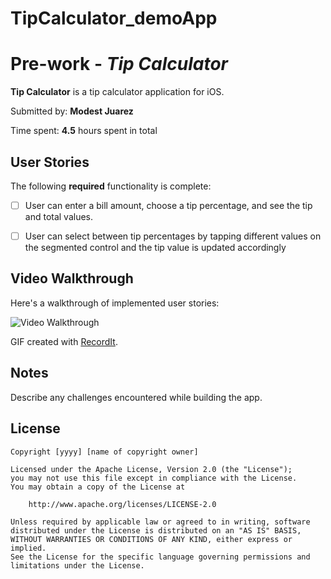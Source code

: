 # TipCalculator_demoApp

# Pre-work - *Tip Calculator*

**Tip Calculator** is a tip calculator application for iOS.

Submitted by: **Modest Juarez**

Time spent: **4.5** hours spent in total

## User Stories

The following **required** functionality is complete:

* [ ] User can enter a bill amount, choose a tip percentage, and see the tip and total values.
* [ ] User can select between tip percentages by tapping different values on the segmented control and the tip value is updated accordingly


## Video Walkthrough

Here's a walkthrough of implemented user stories:

<img src='https://i.imgur.com/7X2irxS.gifv' title='Video Walkthrough' width='' alt='Video Walkthrough' />

GIF created with [RecordIt](https://apps.apple.com/us/app/record-it-pro-screen-recorder/id1340697163?mt=12).

## Notes

Describe any challenges encountered while building the app.

## License

    Copyright [yyyy] [name of copyright owner]

    Licensed under the Apache License, Version 2.0 (the "License");
    you may not use this file except in compliance with the License.
    You may obtain a copy of the License at

        http://www.apache.org/licenses/LICENSE-2.0

    Unless required by applicable law or agreed to in writing, software
    distributed under the License is distributed on an "AS IS" BASIS,
    WITHOUT WARRANTIES OR CONDITIONS OF ANY KIND, either express or implied.
    See the License for the specific language governing permissions and
    limitations under the License.
